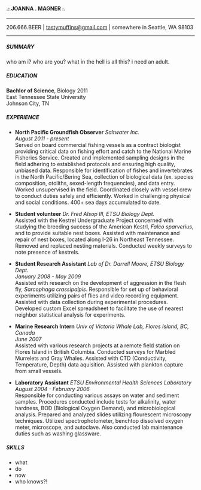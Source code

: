 #### .: JOANNA . MAGNER :. ####
- - -
206.666.BEER | <tastymuffins@gmail.com> | somewhere in Seattle, WA 98103
- - -
##### SUMMARY #####
who am i? who are you? what in the hell is all this? i need an adult.

##### EDUCATION #####
**Bachlor of Science**, Biology 2011   
East Tennessee State University  
Johnson City, TN


##### EXPERIENCE #####
* **North Pacific Groundfish Observer**  _Saltwater Inc._  
_August 2011 - present_  
Served on board commercial fishing vessels as a contract biologist providing critical data on fishing effort and catch to the National Marine Fisheries Service. Created and implemented sampling designs in the field adhering to established protocols and ensuring high quality, unbiased data. Responsible for identification of fishes and invertebrates in the North Pacific/Bering Sea, collection of biological data \(ex. species composition, otoliths, sexed-length frequencies\), and data entry. Worked unsupervised in the field. Coordinated closely with vessel crew to conduct duties safely and efficiently. Worked in challenging physical and social conditions. 400+ sea days accumulated to date.  
  
* **Student volunteer** _Dr. Fred Alsop III, ETSU Biology Dept._  
Assisted with the Kestrel Undergraduate Project concerned with studying the breeding success of the American Kestrl, _Falco sparverius_, and to provide suitable nest boxes. Assisted with maintenance and repair of nest boxes, located along I-26 in Northeast Tennessee. Removed and replaced nesting materials. Conducted weekly surveys to note presence of kestrels.  

* **Student Research Assistant** _Lab of Dr. Darrell Moore, ETSU Biology Dept._  
_January 2008 - May 2009_  
Assisted with research on the development of aggression in the flesh fly, _Sarcophaga crassipalpis_. Responsible for set up of behavioral experiments utilizing pairs of flies and video recording equipment. Assisted with data collection during experimental procedures. Developed custom Excel spreadsheet to facilitate the use of nearest neighbor statistical analysis for experiments.  

* **Marine Research Intern** _Univ of Victoria Whale Lab, Flores Island, BC, Canada_  
_June 2007_  
Assisted with various research projects at a remote field station on Flores Island in British Columbia. Conducted surveys for Marbled Murrelets and Gray Whales. Assisted with CTD \(Conductivity, Temperature, Depth\) data aquisition. Assisted with plankton capture from small vessels.  

* **Laboratory Assistant** _ETSU Environmental Health Sciences Laboratory_  
_August 2004 - February 2006_  
Responsible for conducting various assays on water and sediment samples. Procedures conducted include tests for alkalinity, water hardness, BOD \(Biological Oxygen Demand\), and microbiological analysis. Prepared and analyzed slides utilizing flourescent microscopy techniques. Utilized spectrophotometer, benchtop dissolved oxygen meter, microscope, and autoclave. Also conducted lab maintenance duties such as washing glassware.  


##### SKILLS #####
* what
* do
* now
* who knows?!

